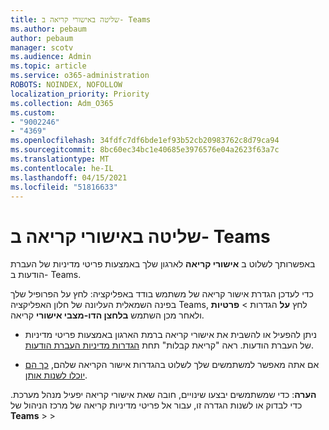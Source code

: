 ```yaml
---
title: שליטה באישורי קריאה ב- Teams
ms.author: pebaum
author: pebaum
manager: scotv
ms.audience: Admin
ms.topic: article
ms.service: o365-administration
ROBOTS: NOINDEX, NOFOLLOW
localization_priority: Priority
ms.collection: Adm_O365
ms.custom:
- "9002246"
- "4369"
ms.openlocfilehash: 34fdfc7df6bde1ef93b52cb20983762c8d79ca94
ms.sourcegitcommit: 8bc60ec34bc1e40685e3976576e04a2623f63a7c
ms.translationtype: MT
ms.contentlocale: he-IL
ms.lasthandoff: 04/15/2021
ms.locfileid: "51816633"
---
```

# <a name="controlling-read-receipts-in-teams"></a>שליטה באישורי קריאה ב- Teams

באפשרותך לשלוט ב **אישורי קריאה** לארגון שלך באמצעות פריטי מדיניות של העברת הודעות ב- Teams.

כדי לעדכן הגדרת אישור קריאה של משתמש בודד באפליקציה: לחץ על הפרופיל שלך בפינה השמאלית העליונה של חלון האפליקציה Teams, לחץ **על** הגדרות  >  **פרטיות** ולאחר מכן השתמש **בלחצן הדו-מצבי אישורי** קריאה.

- ניתן להפעיל או להשבית את אישורי קריאה ברמת הארגון באמצעות פריטי מדיניות של העברת הודעות. ראה "קריאת קבלות" תחת [הגדרות מדיניות העברת הודעות](https://docs.microsoft.com/microsoftteams/messaging-policies-in-teams#messaging-policy-settings).

- אם אתה מאפשר למשתמשים שלך לשלוט בהגדרות אישור הקריאה שלהם, [כך הם יוכלו לשנות אותן](https://docs.microsoft.com/microsoftteams/messaging-policies-in-teams#messaging-policy-settings). 

**הערה**: כדי שמשתמשים יבצעו שינויים, חובה שאת אישורי קריאה יפעיל מנהל מערכת. כדי לבדוק או לשנות הגדרה זו, עבור אל פריטי מדיניות קריאה של מרכז הניהול של **Teams** >    >  
